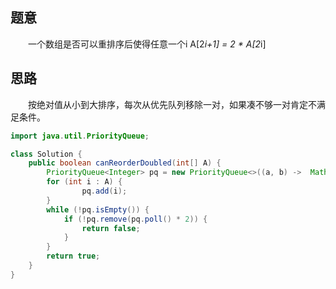 ## 题意
　　一个数组是否可以重排序后使得任意一个i A[2*i+1] = 2 * A[2*i] 
## 思路
　　按绝对值从小到大排序，每次从优先队列移除一对，如果凑不够一对肯定不满足条件。
```java
import java.util.PriorityQueue;

class Solution {
    public boolean canReorderDoubled(int[] A) {
        PriorityQueue<Integer> pq = new PriorityQueue<>((a, b) ->  Math.abs(a) - Math.abs(b));
        for (int i : A) {
                pq.add(i);
        }
        while (!pq.isEmpty()) {
            if (!pq.remove(pq.poll() * 2)) {
                return false;
            }
        }
        return true;
    }
}
```